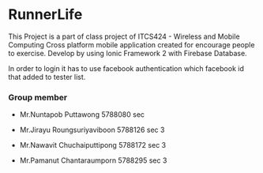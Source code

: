 # RunnerLife

This Project is a part of class project of ITCS424 - Wireless and Mobile Computing
Cross platform mobile application created for encourage people to exercise. 
Develop by using Ionic Framework 2 with Firebase Database.

In order to login it has to use facebook authentication which facebook id that added to tester list.

### Group member

* Mr.Nuntapob Puttawong 5788080 sec 

* Mr.Jirayu Roungsuriyaviboon 5788126 sec 3

* Mr.Nawavit Chuchaiputtipong 5788172 sec 3

* Mr.Pamanut Chantaraumporn 5788295 sec 3

